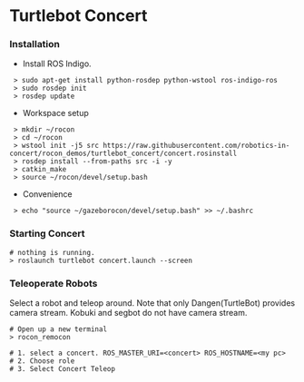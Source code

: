 # Turtlebot Concert 

### Installation

* Install ROS Indigo.

```
 > sudo apt-get install python-rosdep python-wstool ros-indigo-ros
 > sudo rosdep init
 > rosdep update
```

* Workspace setup

```
 > mkdir ~/rocon
 > cd ~/rocon
 > wstool init -j5 src https://raw.githubusercontent.com/robotics-in-concert/rocon_demos/turtlebot_concert/concert.rosinstall
 > rosdep install --from-paths src -i -y
 > catkin_make
 > source ~/rocon/devel/setup.bash
```

* Convenience

```
 > echo "source ~/gazeborocon/devel/setup.bash" >> ~/.bashrc
```

### Starting Concert 

```
# nothing is running. 
> roslaunch turtlebot concert.launch --screen
```

### Teleoperate Robots

Select a robot and teleop around. Note that only Dangen(TurtleBot) provides camera stream. Kobuki and segbot do not have camera stream.

```
# Open up a new terminal
> rocon_remocon

# 1. select a concert. ROS_MASTER_URI=<concert> ROS_HOSTNAME=<my pc>
# 2. Choose role
# 3. Select Concert Teleop 
```
